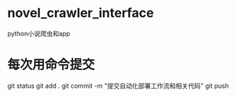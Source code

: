 # novel_crawler_interface
python小说爬虫和app


# 每次用命令提交
git status
git add .
git commit -m "提交自动化部署工作流和相关代码"
git push
